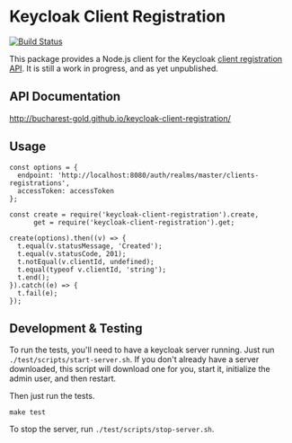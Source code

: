 # Keycloak Client Registration

[![Build Status](https://travis-ci.org/bucharest-gold/keycloak-admin-client.svg?branch=master)](https://travis-ci.org/bucharest-gold/keycloak-admin-client)

This package provides a Node.js client for the Keycloak [client registration API][1].
It is still a work in progress, and as yet unpublished.

## API Documentation

http://bucharest-gold.github.io/keycloak-client-registration/

## Usage

    const options = { 
      endpoint: 'http://localhost:8080/auth/realms/master/clients-registrations',
      accessToken: accessToken 
    };

    const create = require('keycloak-client-registration').create,
          get = require('keycloak-client-registration').get;
    
    create(options).then((v) => {
      t.equal(v.statusMessage, 'Created');
      t.equal(v.statusCode, 201);
      t.notEqual(v.clientId, undefined);
      t.equal(typeof v.clientId, 'string');
      t.end();
    }).catch((e) => {
      t.fail(e);
    });

## Development & Testing

To run the tests, you'll need to have a keycloak server running. Just run 
`./test/scripts/start-server.sh`. If you don't already have a server downloaded,
this script will download one for you, start it, initialize the admin user, and
then restart.

Then just run the tests.

    make test
    
To stop the server, run `./test/scripts/stop-server.sh`.

[1]: http://keycloak.github.io/docs/userguide/keycloak-server/html/client-registration.html